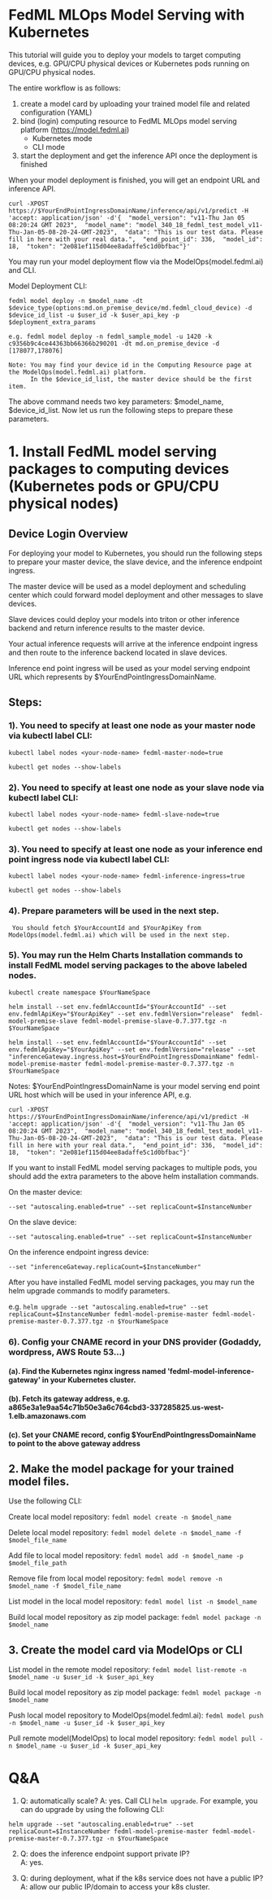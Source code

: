 # FedML MLOps Model Serving with Kubernetes

This tutorial will guide you to deploy your models to target computing devices, e.g. GPU/CPU physical devices or Kubernetes pods running on GPU/CPU physical nodes.

The entire workflow is as follows:
1. create a model card by uploading your trained model file and related configuration (YAML)
2. bind (login) computing resource to FedML MLOps model serving platform (https://model.fedml.ai)
   - Kubernetes mode
   - CLI mode
3. start the deployment and get the inference API once the deployment is finished


When your model deployment is finished, you will get an endpoint URL and inference API.

```curl -XPOST https://$YourEndPointIngressDomainName/inference/api/v1/predict -H 'accept: application/json' -d'{  "model_version": "v11-Thu Jan 05 08:20:24 GMT 2023",  "model_name": "model_340_18_fedml_test_model_v11-Thu-Jan-05-08-20-24-GMT-2023",  "data": "This is our test data. Please fill in here with your real data.",  "end_point_id": 336,  "model_id": 18,  "token": "2e081ef115d04ee8adaffe5c1d0bfbac"}'```

 You may run your model deployment flow via the ModelOps(model.fedml.ai) and CLI.

Model Deployment CLI:

```
fedml model deploy -n $model_name -dt $device_type(options:md.on_premise_device/md.fedml_cloud_device) -d $device_id_list -u $user_id -k $user_api_key -p $deployment_extra_params

e.g. fedml model deploy -n fedml_sample_model -u 1420 -k c9356b9c4ce44363bb66366b290201 -dt md.on_premise_device -d [178077,178076]

Note: You may find your device id in the Computing Resource page at the ModelOps(model.fedml.ai) platform.
      In the $device_id_list, the master device should be the first item.
```

The above command needs two key parameters: $model_name, $device_id_list. Now let us run the following steps to prepare these parameters.

# 1. Install FedML model serving packages to computing devices (Kubernetes pods or GPU/CPU physical nodes)

## Device Login Overview
For deploying your model to Kubernetes, you should run the following steps to prepare your master device, the slave device, and the inference endpoint ingress.

The master device will be used as a model deployment and scheduling center which could forward model deployment and other messages to slave devices.

Slave devices could deploy your models into triton or other inference backend and return inference results to the master device.

Your actual inference requests will arrive at the inference endpoint ingress and then route to the inference backend located in slave devices.

Inference end point ingress will be used as your model serving endpoint URL which represents by $YourEndPointIngressDomainName.

##  Steps:
### 1). You need to specify at least one node as your master node via kubectl label CLI:

   ```kubectl label nodes <your-node-name> fedml-master-node=true```

   ```kubectl get nodes --show-labels```

### 2). You need to specify at least one node as your slave node via kubectl label CLI:

   ```kubectl label nodes <your-node-name> fedml-slave-node=true```

   ```kubectl get nodes --show-labels```

### 3). You need to specify at least one node as your inference end point ingress node via kubectl label CLI:

   ```kubectl label nodes <your-node-name> fedml-inference-ingress=true```

   ```kubectl get nodes --show-labels```

### 4). Prepare parameters will be used in the next step.
     You should fetch $YourAccountId and $YourApiKey from ModelOps(model.fedml.ai) which will be used in the next step. 

### 5). You may run the Helm Charts Installation commands to install FedML model serving packages to the above labeled nodes.

```kubectl create namespace $YourNameSpace```

```helm install --set env.fedmlAccountId="$YourAccountId" --set env.fedmlApiKey="$YourApiKey" --set env.fedmlVersion="release"  fedml-model-premise-slave fedml-model-premise-slave-0.7.377.tgz -n $YourNameSpace```

```helm install --set env.fedmlAccountId="$YourAccountId" --set env.fedmlApiKey="$YourApiKey" --set env.fedmlVersion="release" --set "inferenceGateway.ingress.host=$YourEndPointIngressDomainName" fedml-model-premise-master fedml-model-premise-master-0.7.377.tgz -n $YourNameSpace```

Notes: $YourEndPointIngressDomainName is your model serving end point URL host which will be used in your inference API, e.g.

```curl -XPOST https://$YourEndPointIngressDomainName/inference/api/v1/predict -H 'accept: application/json' -d'{  "model_version": "v11-Thu Jan 05 08:20:24 GMT 2023",  "model_name": "model_340_18_fedml_test_model_v11-Thu-Jan-05-08-20-24-GMT-2023",  "data": "This is our test data. Please fill in here with your real data.",  "end_point_id": 336,  "model_id": 18,  "token": "2e081ef115d04ee8adaffe5c1d0bfbac"}'```

If you want to install FedML model serving packages to multiple pods, you should add the extra parameters to the above helm installation commands.
 
On the master device: 

  ```--set "autoscaling.enabled=true" --set replicaCount=$InstanceNumber```

On the slave device:

```--set "autoscaling.enabled=true" --set replicaCount=$InstanceNumber```

On the inference endpoint ingress device:

```--set "inferenceGateway.replicaCount=$InstanceNumber"```

After you have installed FedML model serving packages, you may run the helm upgrade commands to modify parameters.

e.g.
```helm upgrade --set "autoscaling.enabled=true" --set replicaCount=$InstanceNumber fedml-model-premise-master fedml-model-premise-master-0.7.377.tgz -n $YourNameSpace```

### 6). Config your CNAME record in your DNS provider (Godaddy, wordpress, AWS Route 53...)
#### (a). Find the Kubernetes nginx ingress named 'fedml-model-inference-gateway' in your Kubernetes cluster.
#### (b). Fetch its gateway address, e.g. a865e3a1e9aa54c71b50e3a6c764cbd3-337285825.us-west-1.elb.amazonaws.com
#### (c). Set your CNAME record, config $YourEndPointIngressDomainName to point to the above gateway address 
  

## 2. Make the model package for your trained model files.
Use the following CLI:

Create local model repository:
```fedml model create -n $model_name```

Delete local model repository:
```fedml model delete -n $model_name -f $model_file_name```

Add file to local model repository:
```fedml model add -n $model_name -p $model_file_path```

Remove file from local model repository:
```fedml model remove -n $model_name -f $model_file_name```

List model in the local model repository:
```fedml model list -n $model_name```

Build local model repository as zip model package:
```fedml model package -n $model_name```

## 3. Create the model card via ModelOps or CLI
List model in the remote model repository:
```fedml model list-remote -n $model_name -u $user_id -k $user_api_key```

Build local model repository as zip model package:
```fedml model package -n $model_name```

Push local model repository to ModelOps(model.fedml.ai):
```fedml model push -n $model_name -u $user_id -k $user_api_key```

Pull remote model(ModelOps) to local model repository:
```fedml model pull -n $model_name -u $user_id -k $user_api_key```



# Q&A

1. Q: automatically scale?
A: yes. Call CLI `helm upgrade`. For example, you can do upgrade by using the following CLI:

```helm upgrade --set "autoscaling.enabled=true" --set replicaCount=$InstanceNumber fedml-model-premise-master fedml-model-premise-master-0.7.377.tgz -n $YourNameSpace```


2. Q: does the inference endpoint support private IP? \
A: yes.


4. Q: during deployment, what if the k8s service does not have a public IP? \
A: allow our public IP/domain to access your k8s cluster.
